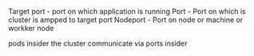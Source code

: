 Target port - port on which application is running 
Port - Port on which is cluster is ampped to target port
Nodeport - Port on node or machine or workker node 


pods insider the cluster communicate via ports insider 

